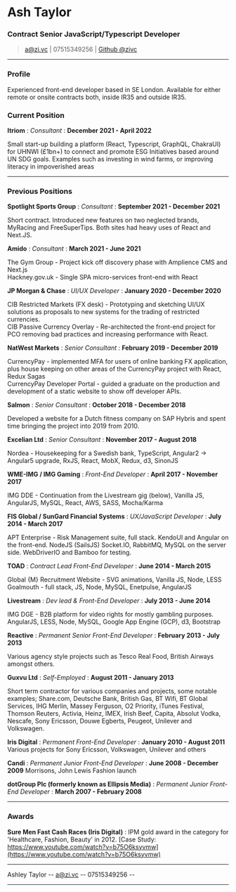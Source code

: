 # Ash Taylor
### Contract Senior JavaScript/Typescript Developer

> [a@zi.vc](mailto:a@zi.vc) | 07515349256 | [Github @zivc](http://github.com/zivc)

------

### Profile

Experienced front-end developer based in SE London. Available for either remote or onsite contracts both, inside IR35 and outside IR35.


### Current Position

__Itriom__ : *Consultant* : __December 2021 - April 2022__

Small start-up building a platform (React, Typescript, GraphQL, ChakraUI) for UHNWI (£1bn+) to connect and promote ESG Initiatives based around UN SDG goals. Examples such as investing in wind farms, or improving literacy in impoverished areas


-----


### Previous Positions


__Spotlight Sports Group__ : *Consultant* : __September 2021 - December 2021__

Short contract. Introduced new features on two neglected brands, MyRacing and FreeSuperTips.
Both sites had heavy uses of React and Next.JS.


__Amido__ : *Consultant* : __March 2021 - June 2021__

The Gym Group - Project kick off discovery phase with Amplience CMS and Next.js  
Hackney.gov.uk - Single SPA micro-services front-end with React


__JP Morgan & Chase__ : *UI/UX Developer* : __January 2020 - December 2020__

CIB Restricted Markets (FX desk) - Prototyping and sketching UI/UX solutions as proposals to new systems for the trading of restricted currencies.  
CIB Passive Currency Overlay - Re-architected the front-end project for PCO removing bad practices and increasing performance with React.


__NatWest Markets__ : *Senior Consultant* : __February 2019 - December 2019__

CurrencyPay - implemented MFA for users of online banking FX application, plus house keeping on other areas of the CurrencyPay project with React, Redux Sagas  
CurrencyPay Developer Portal - guided a graduate on the production and development of a static website to show off developer APIs.


__Salmon__ : *Senior Consultant* : __October 2018 - December 2018__

Developed a website for a Dutch fitness company on SAP Hybris and spent time bringing the project into 2019 from 2010.


__Excelian Ltd__ : *Senior Consultant* : __November 2017 - August 2018__

Nordea - Housekeeping for a Swedish bank, TypeScript, Angular2 -> Angular5 upgrade, RxJS, React, MobX, Redux, d3, SinonJS


__WME-IMG / IMG Gaming__ : *Front-End Developer* : __April 2017 - November 2017__

IMG DDE - Continuation from the Livestream gig (below), Vanilla JS, AngularJS, MySQL, React, AWS, SASS, Mocha/Karma


__FIS Global / SunGard Financial Systems__ : *UX/JavaScript Developer* : __July 2014 - March 2017__

APT Enterprise - Risk Management suite, full stack. KendoUI and Angular on the front-end. NodeJS (SailsJS) Socket.IO, RabbitMQ, MySQL on the server side. WebDriverIO and Bamboo for testing.

__TOAD__ : *Contract Lead Front-End Developer* : __June 2014 - March 2015__

Global {M} Recruitment Website - SVG animations, Vanilla JS, Node, LESS  
Goalmouth - full stack, JS, Node, MySQL, Enetpulse, AngularJS


__Livestream__ : *Dev lead & Front-End Developer* : __July 2013 - June 2014__

IMG DGE - B2B platform for video rights for mostly gambling purposes. AngularJS, LESS, Node, MySQL, Google App Engine (GCP), d3, Bootstrap


__Reactive__ : *Permanent Senior Front-End Developer* : __February 2013 - July 2013__

Various agency style projects such as Tesco Real Food, British Airways amongst others.


__Guxvu Ltd__ : *Self-Employed* : __August 2011 - January 2013__

Short term contractor for various companies and projects, some notable examples;
Share.com, Deutsche Bank, British Gas, BT Wifi, BT Global Services, IHG Merlin, Massey Ferguson, O2 Priority, iTunes Festival, Thomson Reuters, Activia, Heinz, IMEX, Irish Beef, Capita, Absolut Vodka, Nescafe, Sony Ericsson, Douwe Egberts, Peugeot, Unilever and Volkswagen.


__Iris Digital__ : *Permanent Front-End Developer* : __January 2010 - August 2011__
Various projects for Sony Ericsson, Volkswagen, Unilever and others


__Candi__ : *Permanent Junior Front-End Developer* : __June 2008 - December 2009__
Morrisons, John Lewis Fashion launch


__dotGroup Plc (formerly known as Ellipsis Media)__ : *Permanent Junior Front-End Developer* : __March 2007 - February 2008__


------


### Awards


__Sure Men Fast Cash Races (Iris Digital)__ :
IPM gold award in the category for 'Healthcare, Fashion, Beauty' in 2012.
[Case Study: https://www.youtube.com/watch?v=b75O6ksyvmw](https://www.youtube.com/watch?v=b75O6ksyvmw)


------


Ashley Taylor -- [a@zi.vc](mailto:a@zi.vc) -- 07515349256 --


------
